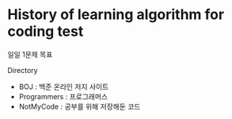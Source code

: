 # History of learning algorithm for coding test
일일 1문제 목표<br>

Directory
- BOJ : 백준 온라인 저지 사이트
- Programmers : 프로그래머스
- NotMyCode : 공부를 위해 저장해둔 코드
